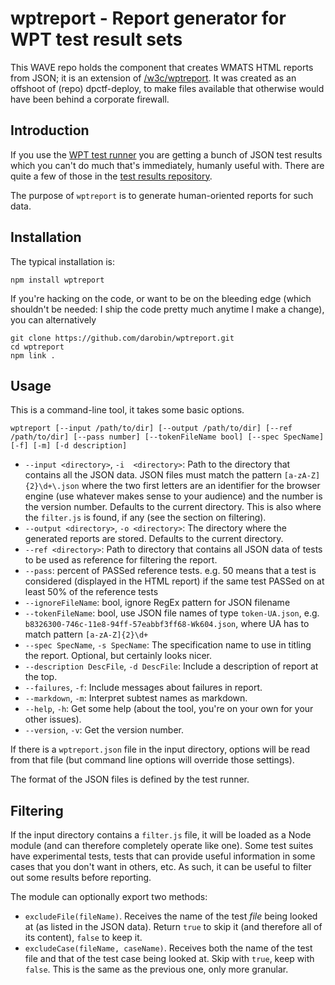 # wptreport - Report generator for WPT test result sets

This WAVE repo holds the component that creates WMATS HTML reports from JSON; it is an extension of [/w3c/wptreport](https://github.com/w3c/wptreport).  It was created as an offshoot of (repo) dpctf-deploy, to make files available that otherwise would have been behind a corporate firewall.

## Introduction

If you use the [WPT test runner](http://w3c-test.org/tools/runner/index.html) you are getting a 
bunch of JSON test results which you can't do much that's immediately, humanly useful with. There
are quite a few of those in the [test results repository](https://github.com/w3c/test-results/).

The purpose of `wptreport` is to generate human-oriented reports for such data.

## Installation

The typical installation is:

    npm install wptreport

If you're hacking on the code, or want to be on the bleeding edge (which shouldn't be needed: I ship
the code pretty much anytime I make a change), you can alternatively

    git clone https://github.com/darobin/wptreport.git
    cd wptreport
    npm link .

## Usage

This is a command-line tool, it takes some basic options.

`wptreport [--input /path/to/dir] [--output /path/to/dir] [--ref /path/to/dir] [--pass number] [--tokenFileName bool] [--spec SpecName] [-f] [-m] [-d description]`

* `--input <directory>`, `-i  <directory>`: Path to the directory that contains all the JSON data. 
  JSON files must match the pattern `[a-zA-Z]{2}\d+\.json` where the two first letters are an identifier 
  for the browser engine (use whatever makes sense to your audience) and the number is the version 
  number. Defaults to the current directory. This is also where the `filter.js` is found, if any 
  (see the section on filtering).
* `--output <directory>`, `-o <directory>`: The directory where the generated reports are stored.
  Defaults to the current directory.
* `--ref <directory>`: Path to directory that contains all JSON data of tests to be used as
  reference for filtering the report.
* `--pass`: percent of PASSed reference tests. e.g. 50 means that a test is considered 
  (displayed in the HTML report) if the same test PASSed on at least 50% of the reference tests
* `--ignoreFileName`: bool, ignore RegEx pattern for JSON filename
* `--tokenFileName`: bool, use JSON file names of type `token-UA.json`,
  e.g. `b8326300-746c-11e8-94ff-57eabbf3ff68-Wk604.json`, where UA has to match pattern `[a-zA-Z]{2}\d+`
* `--spec SpecName`, `-s SpecName`: The specification name to use in titling the report. Optional, 
  but certainly looks nicer.
* `--description DescFile`, `-d DescFile`: Include a description of report at the top.
* `--failures`, `-f`: Include messages about failures in report.
* `--markdown`, `-m`: Interpret subtest names as markdown.
* `--help`, `-h`: Get some help (about the tool, you're on your own for your other issues).
* `--version`, `-v`: Get the version number.

If there is a `wptreport.json` file in the input directory, options will be read from that file
(but command line options will override those settings).

The format of the JSON files is defined by the test runner.

## Filtering

If the input directory contains a `filter.js` file, it will be loaded as a Node module (and can 
therefore completely operate like one). Some test suites have experimental tests, tests that can
provide useful information in some cases that you don't want in others, etc. As such, it can be 
useful to filter out some results before reporting.

The module can optionally export two methods:

* `excludeFile(fileName)`. Receives the name of the test *file* being looked at (as listed in the 
  JSON data). Return `true` to skip it (and therefore all of its content), `false` to keep it.
* `excludeCase(fileName, caseName)`. Receives both the name of the test file and that of the test
  case being looked at. Skip with `true`, keep with `false`. This is the same as the previous one,
  only more granular.

